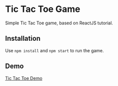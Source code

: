 # Tic Tac Toe Game
Simple Tic Tac Toe game, based on ReactJS tutorial.

## Installation
Use `npm install` and `npm start` to run the game.

## Demo
[Tic Tac Toe Demo](wpyda-tic-tac-toe.surge.sh)
